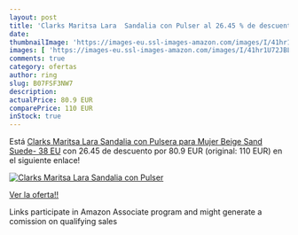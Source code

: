 ```yaml
---
layout: post
title: 'Clarks Maritsa Lara  Sandalia con Pulser al 26.45 % de descuento'
date: 
thumbnailImage: 'https://images-eu.ssl-images-amazon.com/images/I/41hr1U72JBL._SL200_.jpg'
images: [ 'https://images-eu.ssl-images-amazon.com/images/I/41hr1U72JBL._SL200_.jpg' ]
comments: true
category: ofertas
author: ring
slug: B07FSF3NW7
description:
actualPrice: 80.9 EUR
comparePrice: 110 EUR
inStock: true
---
```


Está [Clarks Maritsa Lara  Sandalia con Pulsera para Mujer  Beige  Sand Suede-   38 EU](https://www.amazon.es/dp/B07FSF3NW7/?tag=tolees-21) con 26.45 de descuento por 80.9 EUR (original: 110 EUR) en el siguiente enlace!

[![Clarks Maritsa Lara  Sandalia con Pulser](https://images-eu.ssl-images-amazon.com/images/I/41hr1U72JBL._SL200_.jpg)](https://www.amazon.es/dp/B07FSF3NW7/?tag=tolees-21)

[Ver la oferta!!](https://www.amazon.es/dp/B07FSF3NW7/?tag=tolees-21)

Links participate in Amazon Associate program and might generate a comission on qualifying sales


